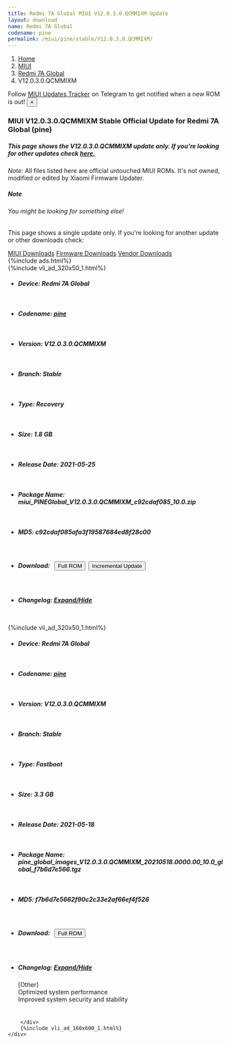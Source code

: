 ```yaml
---
title: Redmi 7A Global MIUI V12.0.3.0.QCMMIXM Update
layout: download
name: Redmi 7A Global
codename: pine
permalink: /miui/pine/stable/V12.0.3.0.QCMMIXM/
---
```

<nav aria-label="breadcrumb">
    <ol class="breadcrumb">
        <li class="breadcrumb-item"><a href="/">Home</a></li>
        <li class="breadcrumb-item"><a href="/miui/">MIUI</a></li>
        <li class="breadcrumb-item"><a href="/miui/pine/">Redmi 7A Global</a></li>
        <li class="breadcrumb-item active" aria-current="page">V12.0.3.0.QCMMIXM</li>
    </ol>
</nav>
<div class="alert alert-primary alert-dismissible fade show" role="alert">
    Follow <a href="https://t.me/MIUIUpdatesTracker" class="alert-link">MIUI Updates Tracker</a> on Telegram to get
    notified when a new ROM is out!
    <button type="button" class="close" data-dismiss="alert" aria-label="Close">
        <span aria-hidden="true">&times;</span>
    </button>
</div>
<div class="col-12 mx-auto">
    <h3 class="title bg-light p-2 rounded">MIUI V12.0.3.0.QCMMIXM Stable Official Update for Redmi 7A Global (pine)</h3>
    <h5>This page shows the V12.0.3.0.QCMMIXM update only. If you're looking for other updates check
        <a href="/miui/pine/">here.</a></h5>
    <p><i>Note: </i>All files listed here are official untouched MIUI ROMs.
        It's not owned, modified or edited by Xiaomi Firmware Updater.</p>
    <div class="card">
        <div class="card-body">
            <h5 class="card-title">Note</h5>
            <h6 class="card-subtitle mb-2 text-muted">You might be looking for something else!</h6>
            <p class="card-text">This page shows a single update only.
                If you're looking for another update or other downloads check:</p>
            <a href="/miui/" class="card-link">MIUI Downloads</a>
            <a href="/firmware/" class="card-link">Firmware Downloads</a>
            <a href="/vendor/" class="card-link">Vendor Downloads</a>
        </div>
    </div>
    {%include ads.html%}
    <div class="row justify-content-center">
        <div class="col-10" id="downloads">
                    <div class="card card-body">
            {%include vli_ad_320x50_1.html%}
            <ul class="list-unstyled">
                <li style="padding-bottom: 10px;">
                    <h5><b>Device: </b>Redmi 7A Global</h5>
                </li>
                <li style="padding-bottom: 10px;">
                    <h5><b>Codename: </b> <a href="/miui/pine/" target="_blank">pine</a> </h5>
                </li>
                <li style="padding-bottom: 10px;">
                    <h5><b>Version: </b>V12.0.3.0.QCMMIXM</h5>
                </li>
                <li style="padding-bottom: 10px;">
                    <h5><b>Branch: </b>Stable</h5>
                </li>
                <li style="padding-bottom: 10px;">
                    <h5><b>Type: </b>Recovery</h5>
                </li>
                <li style="padding-bottom: 10px;">
                    <h5><b>Size: </b>1.8 GB</h5>
                </li>
                <li style="padding-bottom: 10px;">
                    <h5><b>Release Date: </b>2021-05-25</h5>
                </li>
                <li style="padding-bottom: 10px;">
                    <h5><b>Package Name: </b><span id="filename" class="text-dark">miui_PINEGlobal_V12.0.3.0.QCMMIXM_c92cdaf085_10.0.zip</span></h5>
                </li>
                <li style="padding-bottom: 10px;">
                    <h5><b>MD5: </b><span id="md5" class="text-muted">c92cdaf085afa3f19587684ed8f28c00</span></h5>
                </li>
                <li style="padding-bottom: 10px;">
                    <h5><b>Download: </b><button type="button" id="download" class="btn btn-primary" style="margin: 7px;"
                            onclick="window.open('https://bigota.d.miui.com/V12.0.3.0.QCMMIXM/miui_PINEGlobal_V12.0.3.0.QCMMIXM_c92cdaf085_10.0.zip', '_blank');"><i class="fa fa-download"></i> Full ROM</button><button type="button" id="incremental_download" class="btn btn-warning" onclick="window.open('https://bigota.d.miui.com/V12.0.3.0.QCMMIXM/miui-blockota-pine_global-V12.0.2.0.QCMMIXM-V12.0.3.0.QCMMIXM-d264ca8853-10.0.zip', '_blank');"><i class="fa fa-download"></i> Incremental Update</button></h5>
                </li>
                <li style="padding-bottom: 10px;">
                    <h5><b>Changelog: </b><a href="#pine_1_changelog" data-toggle="collapse" role="button"
                            aria-expanded="false" aria-controls="pine_1_changelog"> <i class="fa fa-arrow-down"
                                aria-hidden="true"></i> Expand/Hide</a></h5>
                    <div class="collapse" id="pine_1_changelog">
                        <p id="changelog_text"></p>
                    </div>
                </li>
            </ul>
        </div>
        <div class="card card-body">
            {%include vli_ad_320x50_1.html%}
            <ul class="list-unstyled">
                <li style="padding-bottom: 10px;">
                    <h5><b>Device: </b>Redmi 7A Global</h5>
                </li>
                <li style="padding-bottom: 10px;">
                    <h5><b>Codename: </b> <a href="/miui/pine/" target="_blank">pine</a> </h5>
                </li>
                <li style="padding-bottom: 10px;">
                    <h5><b>Version: </b>V12.0.3.0.QCMMIXM</h5>
                </li>
                <li style="padding-bottom: 10px;">
                    <h5><b>Branch: </b>Stable</h5>
                </li>
                <li style="padding-bottom: 10px;">
                    <h5><b>Type: </b>Fastboot</h5>
                </li>
                <li style="padding-bottom: 10px;">
                    <h5><b>Size: </b>3.3 GB</h5>
                </li>
                <li style="padding-bottom: 10px;">
                    <h5><b>Release Date: </b>2021-05-18</h5>
                </li>
                <li style="padding-bottom: 10px;">
                    <h5><b>Package Name: </b><span id="filename" class="text-dark">pine_global_images_V12.0.3.0.QCMMIXM_20210518.0000.00_10.0_global_f7b6d7e566.tgz</span></h5>
                </li>
                <li style="padding-bottom: 10px;">
                    <h5><b>MD5: </b><span id="md5" class="text-muted">f7b6d7e5662f90c2c33e2af66ef4f526</span></h5>
                </li>
                <li style="padding-bottom: 10px;">
                    <h5><b>Download: </b><button type="button" id="download" class="btn btn-primary" style="margin: 7px;"
                            onclick="window.open('https://bigota.d.miui.com/V12.0.3.0.QCMMIXM/pine_global_images_V12.0.3.0.QCMMIXM_20210518.0000.00_10.0_global_f7b6d7e566.tgz', '_blank');"><i class="fa fa-download"></i> Full ROM</button></h5>
                </li>
                <li style="padding-bottom: 10px;">
                    <h5><b>Changelog: </b><a href="#pine_2_changelog" data-toggle="collapse" role="button"
                            aria-expanded="false" aria-controls="pine_2_changelog"> <i class="fa fa-arrow-down"
                                aria-hidden="true"></i> Expand/Hide</a></h5>
                    <div class="collapse" id="pine_2_changelog">
                        <p id="changelog_text">[Other]<br>Optimized system performance<br>Improved system security and stability</p>
                    </div>
                </li>
            </ul>
        </div>

        </div>
        {%include vli_ad_160x600_1.html%}
    </div>
</div>
